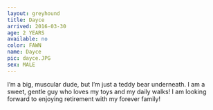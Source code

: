 ```yaml
---
layout: greyhound
title: Dayce
arrived: 2016-03-30
age: 2 YEARS
available: no
color: FAWN
name: Dayce
pic: dayce.JPG
sex: MALE
---
```


I’m a big, muscular dude, but I’m just a teddy bear underneath. I am a sweet, gentle guy who loves my toys and my daily walks! I am looking forward to enjoying retirement with my forever family!
